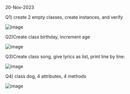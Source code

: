 20-Nov-2023

Q1) create 2 empty classes, create instances, and verify 

![image](https://github.com/Prahladhnc/1BM21AI086-OOP-lab/assets/116821694/41898871-8677-4394-be8e-0370ce05f955)

Q2)Create class birthday, increment age

![image](https://github.com/Prahladhnc/1BM21AI086-OOP-lab/assets/116821694/f76a0320-bcff-4091-8cfb-6fe1c94c0c65)


Q3)Create class song, give lyrics as list, print line by line:

![image](https://github.com/Prahladhnc/1BM21AI086-OOP-lab/assets/116821694/d0d48d6f-eacd-4575-b945-dbcb71323724)

Q4) class dog, 4 attributes, 4 methods

![image](https://github.com/Prahladhnc/1BM21AI086-OOP-lab/assets/116821694/2558b3a3-5cec-4593-819a-a6c7a333f703)
